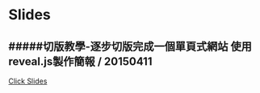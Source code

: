 # Slides
#####切版教學-逐步切版完成一個單頁式網站
使用reveal.js製作簡報 / 20150411
--
[Click Slides](http://alicewei.github.io/slides_20150411/)
